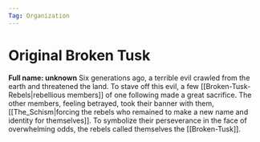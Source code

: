 ```yaml
---
Tag: Organization
---
```

# Original Broken Tusk
**Full name: unknown**
Six generations ago, a terrible evil crawled from the earth and threatened the land. To stave off this evil, a few [[Broken-Tusk-Rebels|rebellious members]] of one following made a great sacrifice. The other members, feeling betrayed, took their banner with them, [[The_Schism|forcing the rebels who remained to make a new name and identity for themselves]]. To symbolize their perseverance in the face of overwhelming odds, the rebels called themselves the [[Broken-Tusk]].